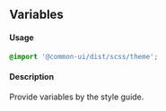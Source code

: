 ## Variables
#### Usage
```SCSS
@import '@common-ui/dist/scss/theme';
```

#### Description
Provide variables by the style guide.

